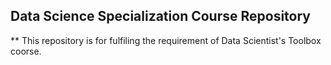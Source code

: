 ## Data Science Specialization Course Repository

** This repository is for fulfiling the requirement of Data Scientist's Toolbox coorse.